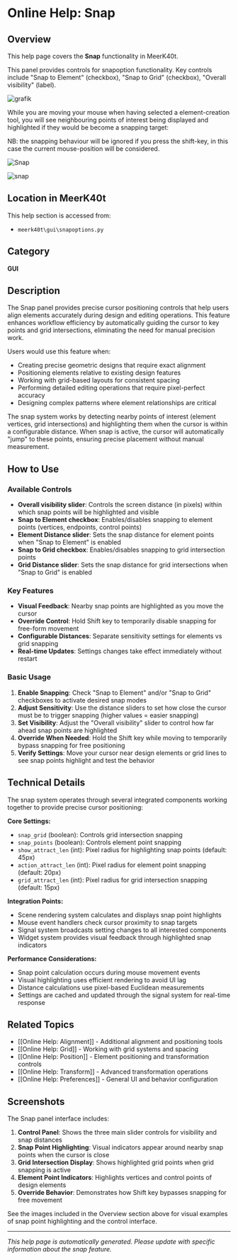# Online Help: Snap

## Overview

This help page covers the **Snap** functionality in MeerK40t.

This panel provides controls for snapoption functionality. Key controls include "Snap to Element" (checkbox), "Snap to Grid" (checkbox), "Overall visibility" (label).

![grafik](https://github.com/meerk40t/meerk40t/assets/2670784/42755664-4ee5-4ad1-ba32-cad3754ac2cc)

While you are moving your mouse when having selected a element-creation tool, you will see neighbouring points of interest being displayed and highlighted if they would be become a snapping target:

NB: the snapping behaviour will be ignored if you press the shift-key, in this case the current mouse-position will be considered.

![Snap](https://user-images.githubusercontent.com/2670784/162396185-0008ab2e-a432-46c7-af59-ea1e1c3fee95.png)

![snap](https://github.com/meerk40t/meerk40t/assets/2670784/3cbcac11-d571-4108-adb4-c908ca65a8b6)

## Location in MeerK40t

This help section is accessed from:
- `meerk40t\gui\snapoptions.py`

## Category

**GUI**

## Description

The Snap panel provides precise cursor positioning controls that help users align elements accurately during design and editing operations. This feature enhances workflow efficiency by automatically guiding the cursor to key points and grid intersections, eliminating the need for manual precision work.

Users would use this feature when:
- Creating precise geometric designs that require exact alignment
- Positioning elements relative to existing design features
- Working with grid-based layouts for consistent spacing
- Performing detailed editing operations that require pixel-perfect accuracy
- Designing complex patterns where element relationships are critical

The snap system works by detecting nearby points of interest (element vertices, grid intersections) and highlighting them when the cursor is within a configurable distance. When snap is active, the cursor will automatically "jump" to these points, ensuring precise placement without manual measurement.

## How to Use

### Available Controls

- **Overall visibility slider**: Controls the screen distance (in pixels) within which snap points will be highlighted and visible
- **Snap to Element checkbox**: Enables/disables snapping to element points (vertices, endpoints, control points)
- **Element Distance slider**: Sets the snap distance for element points when "Snap to Element" is enabled
- **Snap to Grid checkbox**: Enables/disables snapping to grid intersection points
- **Grid Distance slider**: Sets the snap distance for grid intersections when "Snap to Grid" is enabled

### Key Features

- **Visual Feedback**: Nearby snap points are highlighted as you move the cursor
- **Override Control**: Hold Shift key to temporarily disable snapping for free-form movement
- **Configurable Distances**: Separate sensitivity settings for elements vs grid snapping
- **Real-time Updates**: Settings changes take effect immediately without restart

### Basic Usage

1. **Enable Snapping**: Check "Snap to Element" and/or "Snap to Grid" checkboxes to activate desired snap modes
2. **Adjust Sensitivity**: Use the distance sliders to set how close the cursor must be to trigger snapping (higher values = easier snapping)
3. **Set Visibility**: Adjust the "Overall visibility" slider to control how far ahead snap points are highlighted
4. **Override When Needed**: Hold the Shift key while moving to temporarily bypass snapping for free positioning
5. **Verify Settings**: Move your cursor near design elements or grid lines to see snap points highlight and test the behavior

## Technical Details

The snap system operates through several integrated components working together to provide precise cursor positioning:

**Core Settings:**
- `snap_grid` (boolean): Controls grid intersection snapping
- `snap_points` (boolean): Controls element point snapping
- `show_attract_len` (int): Pixel radius for highlighting snap points (default: 45px)
- `action_attract_len` (int): Pixel radius for element point snapping (default: 20px)
- `grid_attract_len` (int): Pixel radius for grid intersection snapping (default: 15px)

**Integration Points:**
- Scene rendering system calculates and displays snap point highlights
- Mouse event handlers check cursor proximity to snap targets
- Signal system broadcasts setting changes to all interested components
- Widget system provides visual feedback through highlighted snap indicators

**Performance Considerations:**
- Snap point calculation occurs during mouse movement events
- Visual highlighting uses efficient rendering to avoid UI lag
- Distance calculations use pixel-based Euclidean measurements
- Settings are cached and updated through the signal system for real-time response

## Related Topics

- [[Online Help: Alignment]] - Additional alignment and positioning tools
- [[Online Help: Grid]] - Working with grid systems and spacing
- [[Online Help: Position]] - Element positioning and transformation controls
- [[Online Help: Transform]] - Advanced transformation operations
- [[Online Help: Preferences]] - General UI and behavior configuration

## Screenshots

The Snap panel interface includes:

1. **Control Panel**: Shows the three main slider controls for visibility and snap distances
2. **Snap Point Highlighting**: Visual indicators appear around nearby snap points when the cursor is close
3. **Grid Intersection Display**: Shows highlighted grid points when grid snapping is active
4. **Element Point Indicators**: Highlights vertices and control points of design elements
5. **Override Behavior**: Demonstrates how Shift key bypasses snapping for free movement

See the images included in the Overview section above for visual examples of snap point highlighting and the control interface.

---

*This help page is automatically generated. Please update with specific information about the snap feature.*
